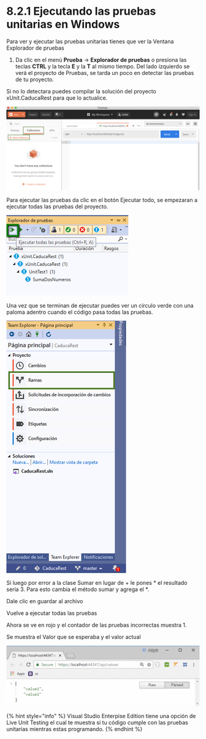 # 8.2.1 Ejecutando las pruebas unitarias en Windows

Para ver y ejecutar las pruebas unitarias tienes que ver la Ventana Explorador de pruebas

1. Da clic en el menú **Prueba** -&gt; **Explorador de pruebas** o presiona las teclas **CTRL** y la tecla **E** y la **T** al mismo tiempo. Del lado izquierdo se verá el proyecto de Pruebas, se tarda un poco en detectar las pruebas de tu proyecto. 

Si no lo detectara puedes compilar la solución del proyecto xUnit.CaducaRest para que lo actualice.

![](../../.gitbook/assets/image%20%28349%29.png)

Para ejecutar las pruebas da clic en el botón Ejecutar todo, se empezaran a ejecutar todas las pruebas del proyecto.

![](../../.gitbook/assets/image%20%286%29.png)

Una vez que se terminan de ejecutar puedes ver un círculo verde con una paloma adentro cuando el código pasa todas las pruebas. 

![](../../.gitbook/assets/image%20%289%29.png)

Si luego por error a la clase Sumar en lugar de + le pones \* el resultado sería 3. Para esto cambia el método sumar y agrega el \*.

Dale clic en guardar al archivo

Vuelve a ejecutar todas las pruebas

Ahora se ve en rojo y el contador de las pruebas incorrectas muestra 1.

Se muestra el Valor que se esperaba y el valor actual

![](../../.gitbook/assets/image%20%2875%29.png)

{% hint style="info" %}
Visual Studio Enterpise Edition tiene una opción de Live Unit Testing el cual te muestra si tu código cumple con las pruebas unitarias mientras estas programando.
{% endhint %}

